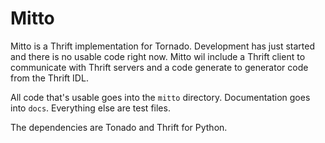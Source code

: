# Mitto

Mitto is a Thrift implementation for Tornado. Development has just started
and there is no usable code right now. Mitto wil include a Thrift client to
communicate with Thrift servers and a code generate to generator code from the
Thrift IDL.

All code that's usable goes into the `mitto` directory. Documentation goes
into `docs`. Everything else are test files.

The dependencies are Tonado and Thrift for Python.
